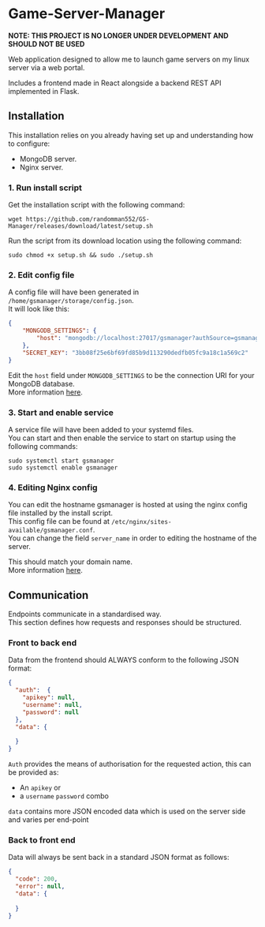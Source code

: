 # Game-Server-Manager
**NOTE: THIS PROJECT IS NO LONGER UNDER DEVELOPMENT AND SHOULD NOT BE USED**

Web application designed to allow me to launch game servers on my linux server via a web portal.

Includes a frontend made in React alongside a backend REST API implemented in Flask.

## Installation
This installation relies on you already having set up and understanding how to configure:
- MongoDB server.
- Nginx server.

### 1. Run install script
Get the installation script with the following command:
```shell
wget https://github.com/randomman552/GS-Manager/releases/download/latest/setup.sh
```

Run the script from its download location using the following command:
```shell
sudo chmod +x setup.sh && sudo ./setup.sh
```

### 2. Edit config file
A config file will have been generated in `/home/gsmanager/storage/config.json`.\
It will look like this:
```json
{
    "MONGODB_SETTINGS": {
        "host": "mongodb://localhost:27017/gsmanager?authSource=gsmanager"
    },
    "SECRET_KEY": "3bb08f25e6bf69fd85b9d113290dedfb05fc9a18c1a569c2"
}
```
Edit the `host` field under `MONGODB_SETTINGS` to be the connection URI for your MongoDB database.\
More information [here](https://docs.mongodb.com/manual/reference/connection-string/).

### 3. Start and enable service
A service file will have been added to your systemd files.\
You can start and then enable the service to start on startup using the following commands:
```shell
sudo systemctl start gsmanager
sudo systemctl enable gsmanager
```


### 4. Editing Nginx config
You can edit the hostname gsmanager is hosted at using the nginx config file installed by the install script.\
This config file can be found at `/etc/nginx/sites-available/gsmanager.conf`.\
You can change the field `server_name` in order to editing the hostname of the server.

This should match your domain name.\
More information [here](https://nginx.org/en/docs/http/server_names.html).

## Communication
Endpoints communicate in a standardised way.\
This section defines how requests and responses should be structured.

### Front to back end
Data from the frontend should ALWAYS conform to the following JSON format:
```json
{
  "auth":  {
    "apikey": null,
    "username": null,
    "password": null
  },
  "data": {
    
  }
}
```
`Auth` provides the means of authorisation for the requested action, this can be provided as:
- An `apikey` or
- a `username` `password` combo

`data` contains more JSON encoded data which is used on the server side and varies per end-point

### Back to front end
Data will always be sent back in a standard JSON format as follows:
```json
{
  "code": 200,
  "error": null,
  "data": {
    
  }
}
```
